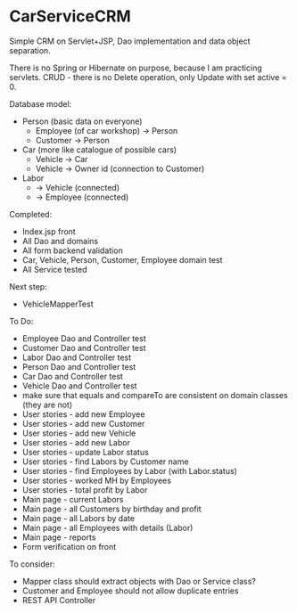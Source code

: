 # CarServiceCRM

<p>Simple CRM on Servlet+JSP, Dao implementation and data object separation.</p> 
<p>There is no Spring or Hibernate on purpose, because I am practicing servlets.
CRUD - there is no Delete operation, only Update with set active = 0.</p>

Database model:
<ul>
<li>Person (basic data on everyone)<ul></li>
<li>Employee (of car workshop) -> Person</li>
<li>Customer -> Person</li>
</ul>
<li>Car (more like catalogue of possible cars)<ul>
<li>Vehicle -> Car</li>
<li>Vehicle -> Owner id (connection to Customer)</li></ul></li>
<li>Labor<ul>
<li>-> Vehicle (connected)</li>
<li>-> Employee (connected)</li></ul></li>
</ul>

Completed:
* Index.jsp front
* All Dao and domains
* All form backend validation
* Car, Vehicle, Person, Customer, Employee domain test
* All Service tested

Next step:
* VehicleMapperTest

To Do:
* Employee Dao and Controller test
* Customer Dao and Controller test
* Labor Dao and Controller test
* Person Dao and Controller test
* Car Dao and Controller test
* Vehicle Dao and Controller test
* make sure that equals and compareTo are consistent on domain classes (they are not)
* User stories - add new Employee
* User stories - add new Customer
* User stories - add new Vehicle
* User stories - add new Labor
* User stories - update Labor status
* User stories - find Labors by Customer name
* User stories - find Employees by Labor (with Labor.status)
* User stories - worked MH by Employees
* User stories - total profit by Labor
* Main page - current Labors
* Main page - all Customers by birthday and profit
* Main page - all Labors by date
* Main page - all Employees with details (Labor)
* Main page - reports
* Form verification on front


To consider:
* Mapper class should extract objects with Dao or Service class?
* Customer and Employee should not allow duplicate entries
* REST API Controller